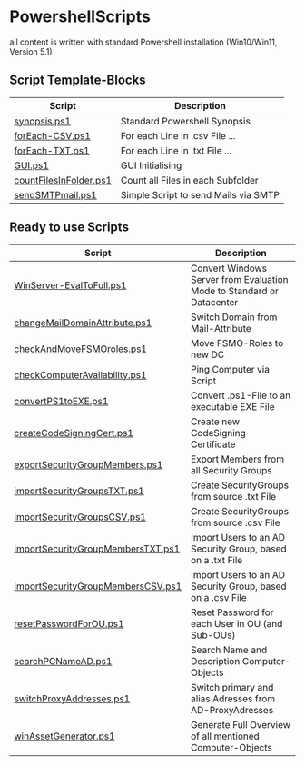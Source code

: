 # PowershellScripts
all content is written with standard Powershell installation (Win10/Win11, Version 5.1)

## Script Template-Blocks
| Script                                               | Description                                                                                     |
| ---------------------------------------------------- | ----------------------------------------------------------------------------------------------- |
| [synopsis.ps1](./Templates/synopsis.ps1) | Standard Powershell Synopsis |
| [forEach-CSV.ps1](./Templates/forEach-CSV.ps1) | For each Line in .csv File ... |
| [forEach-TXT.ps1](./Templates/forEach-TXT.csv) | For each Line in .txt File ... |
| [GUI.ps1](./Templates/GUI.ps1) | GUI Initialising |
| [countFilesInFolder.ps1](./Templates/countFilesInFolder.ps1) | Count all Files in each Subfolder |
| [sendSMTPmail.ps1](./Templates/sendSMTPmail.ps1) | Simple Script to send Mails via SMTP |

## Ready to use Scripts
| Script                                               | Description                                                                                     |
| ---------------------------------------------------- | ----------------------------------------------------------------------------------------------- |
| [WinServer-EvalToFull.ps1](WinServer-EvalToFull.ps1) | Convert Windows Server from Evaluation Mode to Standard or Datacenter                  |
| [changeMailDomainAttribute.ps1](changeMailDomainAttribute.ps1) | Switch Domain from Mail-Attribute |
| [checkAndMoveFSMOroles.ps1](checkAndMoveFSMOroles.ps1) | Move FSMO-Roles to new DC | 
| [checkComputerAvailability.ps1](checkComputerAvailability.ps1) | Ping Computer via Script | 
| [convertPS1toEXE.ps1](convertPS1toEXE.ps1) | Convert .ps1-File to an executable EXE File |
| [createCodeSigningCert.ps1](createCodeSigningCert.ps1) | Create new CodeSigning Certificate |
| [exportSecurityGroupMembers.ps1](exportSecurityGroupMembers.ps1) | Export Members from all Security Groups |
| [importSecurityGroupsTXT.ps1](importSecurityGroupsTXT.ps1) | Create SecurityGroups from source .txt File |
| [importSecurityGroupsCSV.ps1](importSecurityGroupsCSV.ps1) | Create SecurityGroups from source .csv File |
| [importSecurityGroupMembersTXT.ps1](./importSecurityGroupMembersTXT.ps1) | Import Users to an AD Security Group, based on a .txt File |
| [importSecurityGroupMembersCSV.ps1](importSecurityGroupMembersCSV.ps1) | Import Users to an AD Security Group, based on a .csv File |
| [resetPasswordForOU.ps1](resetPasswordForOU.ps1) | Reset Password for each User in OU (and Sub-OUs) |
| [searchPCNameAD.ps1](searchPCNameAD.ps1) | Search Name and Description Computer-Objects |
| [switchProxyAddresses.ps1](switchProxyAddresses.ps1) | Switch primary and alias Adresses from AD-ProxyAdresses |
| [winAssetGenerator.ps1](winAssetGenerator.ps1) | Generate Full Overview of all mentioned Computer-Objects |
